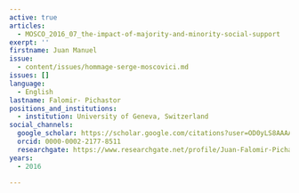 ```yaml
---
active: true
articles:
  - MOSCO_2016_07_the-impact-of-majority-and-minority-social-support
exerpt: ''
firstname: Juan Manuel
issue:
  - content/issues/hommage-serge-moscovici.md
issues: []
language:
  - English
lastname: Falomir- Pichastor
positions_and_institutions:
  - institution: University of Geneva, Switzerland
social_channels:
  google_scholar: https://scholar.google.com/citations?user=OD0yLS8AAAAJ&hl=en
  orcid: 0000-0002-2177-8511
  researchgate: https://www.researchgate.net/profile/Juan-Falomir-Pichastor
years:
  - 2016

---
```

